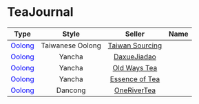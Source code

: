 # TeaJournal

|Type | Style | Seller |Name |
|:----:|:---:|:---:|:---:|
|<span style="color:blue">Oolong</span> | Taiwanese Oolong | [Taiwan Sourcing](https://taiwanoolongs.com/) |
|<span style="color:blue">Oolong</span> | Yancha | [DaxueJiadao](https://daxuejiadao.com/) |
|<span style="color:blue">Oolong</span> | Yancha | [Old Ways Tea](https://oldwaystea.com/) |
|<span style="color:blue">Oolong</span> | Yancha | [Essence of Tea](https://essenceoftea.com/) |
|<span style="color:blue">Oolong</span> | Dancong | [OneRiverTea](https://onerivertea.com/) |